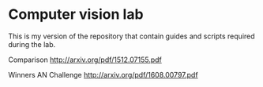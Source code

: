# Computer vision lab

This is my version of the repository that contain guides and scripts required during the lab.


Comparison
http://arxiv.org/pdf/1512.07155.pdf

Winners AN Challenge
http://arxiv.org/pdf/1608.00797.pdf

